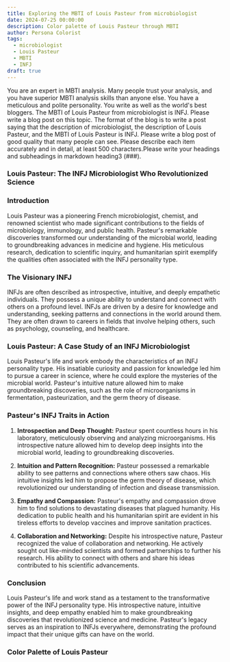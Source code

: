 ```yaml
---
title: Exploring the MBTI of Louis Pasteur from microbiologist
date: 2024-07-25 00:00:00
description: Color palette of Louis Pasteur through MBTI
author: Persona Colorist
tags:
  - microbiologist
  - Louis Pasteur
  - MBTI
  - INFJ
draft: true
---
```


You are an expert in MBTI analysis. Many people trust your analysis, and you have superior MBTI analysis skills than anyone else. You have a meticulous and polite personality. You write as well as the world's best bloggers. The MBTI of Louis Pasteur from microbiologist is INFJ. Please write a blog post on this topic. The format of the blog is to write a post saying that the description of microbiologist, the description of Louis Pasteur, and the MBTI of Louis Pasteur is INFJ. Please write a blog post of good quality that many people can see. Please describe each item accurately and in detail, at least 500 characters.Please write your headings and subheadings in markdown heading3 (###).


### Louis Pasteur: The INFJ Microbiologist Who Revolutionized Science

### Introduction

Louis Pasteur was a pioneering French microbiologist, chemist, and renowned scientist who made significant contributions to the fields of microbiology, immunology, and public health. Pasteur's remarkable discoveries transformed our understanding of the microbial world, leading to groundbreaking advances in medicine and hygiene. His meticulous research, dedication to scientific inquiry, and humanitarian spirit exemplify the qualities often associated with the INFJ personality type.

### The Visionary INFJ

INFJs are often described as introspective, intuitive, and deeply empathetic individuals. They possess a unique ability to understand and connect with others on a profound level. INFJs are driven by a desire for knowledge and understanding, seeking patterns and connections in the world around them. They are often drawn to careers in fields that involve helping others, such as psychology, counseling, and healthcare.

### Louis Pasteur: A Case Study of an INFJ Microbiologist

Louis Pasteur's life and work embody the characteristics of an INFJ personality type. His insatiable curiosity and passion for knowledge led him to pursue a career in science, where he could explore the mysteries of the microbial world. Pasteur's intuitive nature allowed him to make groundbreaking discoveries, such as the role of microorganisms in fermentation, pasteurization, and the germ theory of disease.

### Pasteur's INFJ Traits in Action

1. **Introspection and Deep Thought:** Pasteur spent countless hours in his laboratory, meticulously observing and analyzing microorganisms. His introspective nature allowed him to develop deep insights into the microbial world, leading to groundbreaking discoveries.


2. **Intuition and Pattern Recognition:** Pasteur possessed a remarkable ability to see patterns and connections where others saw chaos. His intuitive insights led him to propose the germ theory of disease, which revolutionized our understanding of infection and disease transmission.


3. **Empathy and Compassion:** Pasteur's empathy and compassion drove him to find solutions to devastating diseases that plagued humanity. His dedication to public health and his humanitarian spirit are evident in his tireless efforts to develop vaccines and improve sanitation practices.


4. **Collaboration and Networking:** Despite his introspective nature, Pasteur recognized the value of collaboration and networking. He actively sought out like-minded scientists and formed partnerships to further his research. His ability to connect with others and share his ideas contributed to his scientific advancements.

### Conclusion

Louis Pasteur's life and work stand as a testament to the transformative power of the INFJ personality type. His introspective nature, intuitive insights, and deep empathy enabled him to make groundbreaking discoveries that revolutionized science and medicine. Pasteur's legacy serves as an inspiration to INFJs everywhere, demonstrating the profound impact that their unique gifts can have on the world.



### Color Palette of Louis Pasteur



